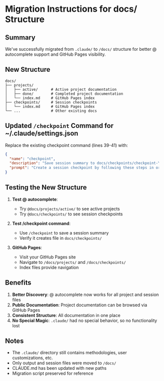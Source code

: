 # Migration Instructions for docs/ Structure

## Summary

We've successfully migrated from `.claude/` to `/docs/` structure for better @ autocomplete support and GitHub Pages visibility.

## New Structure

```
docs/
├── projects/
│   ├── active/      # Active project documentation
│   ├── done/        # Completed project documentation
│   └── index.md     # GitHub Pages index
├── checkpoints/     # Session checkpoints
│   └── index.md     # GitHub Pages index
└── ...              # Other existing docs
```

## Updated `/checkpoint` Command for ~/.claude/settings.json

Replace the existing checkpoint command (lines 39-41) with:

```json
{
  "name": "checkpoint",
  "description": "Save session summary to docs/checkpoints/checkpoint-YYYY-MM-DD-{descriptive-name}.md",
  "prompt": "Create a session checkpoint by following these steps in order:\n\n1. CREATE CHECKPOINT FILE:\n   - Path: `docs/checkpoints/checkpoint-YYYY-MM-DD-{descriptive-name}.md` (use today's date and a descriptive name based on the work done)\n   - Create directory if needed: `mkdir -p docs/checkpoints`\n   - Use markdown format\n\n2. CHECKPOINT CONTENT (use these exact sections):\n   # Session Checkpoint - YYYY-MM-DD - {Descriptive Name}\n   \n   ## Summary of Work Accomplished\n   List main tasks completed with brief descriptions\n   \n   ## Key Technical Decisions\n   Document important architectural/implementation choices and rationale\n   \n   ## Files Created/Modified\n   ### Created\n   - List new files with purpose\n   ### Modified\n   - List changed files with type of change\n   \n   ## Problems Solved\n   List issues resolved and their solutions\n   \n   ## Lessons Learned\n   Key insights or patterns discovered\n   \n   ## Next Steps\n   Potential future work or improvements\n\nIf a checkpoint for today already exists with the same descriptive name, append to it with a timestamp separator. Show progress after each step. If any step fails, report the error and continue with remaining steps."
}
```

## Testing the New Structure

1. **Test @ autocomplete**:
   - Try `@docs/projects/active/` to see active projects
   - Try `@docs/checkpoints/` to see session checkpoints

2. **Test /checkpoint command**:
   - Use `/checkpoint` to save a session summary
   - Verify it creates file in `docs/checkpoints/`

3. **GitHub Pages**:
   - Visit your GitHub Pages site
   - Navigate to `/docs/projects/` and `/docs/checkpoints/`
   - Index files provide navigation

## Benefits

1. **Better Discovery**: @ autocomplete now works for all project and session files
2. **Public Documentation**: Project documentation can be browsed via GitHub Pages
3. **Consistent Structure**: All documentation in one place
4. **No Special Magic**: `.claude/` had no special behavior, so no functionality lost

## Notes

- The `.claude/` directory still contains methodologies, user customizations, etc.
- Only output and session files were moved to `/docs/`
- CLAUDE.md has been updated with new paths
- Migration script preserved for reference